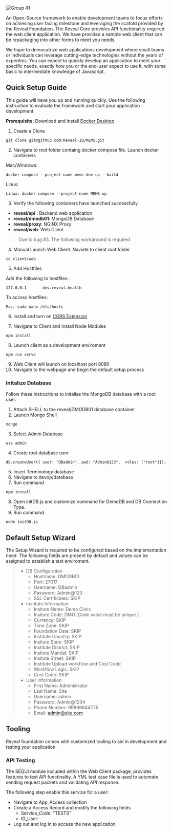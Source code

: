 ![Group 41](https://user-images.githubusercontent.com/8020014/179413406-5b438dbb-e8e2-46ce-9504-62cbd01f648a.png)

An Open-Source framework to enable development teams to focus efforts on achieving user facing milestone and leveraging the scafold provided by the Reveal Foundation. The Reveal Core provides API functionality required the web client application. We have provided a sample web client that can be repackaging into other forms to meet you needs. 

We hope to democatrize web applications development where small teams or individuals can leverage cutting-edge technologies without the years of experities. You can expect to quickly develop an application to meet your specific needs, exactly how you or the end-user expect to use it, with some basic to intermediate knowledge of Javascript. 



## Quick Setup Guide
This guide will have you up and running quickly. Use the following instruction to evaluate the framework and start your application development.

**Prerequisite:** Download and install [Docker Desktop](https://www.docker.com/products/docker-desktop/)

1. Create a Clone
```
git clone git@github.com:Reveal-IQ/MEMS.git
```
2. Navigate to root folder containg docker compose file. Launch docker containers

  Mac/Windows:
  ```
  docker-compose --project-name mems-dev up --build 
  ```
  
  Linux:
  ```
  Linux: docker compose --project-name MEMS up 
  ```
3. Verify the following containers have launched successfully
 - **reveal/api** : Backend web application
 - **reveal/dmodb01**: MongoDB Database 
 - **reveal/proxy**: NGINX Proxy
 - **reveal/web**: Web Client
 
> Due to bug #3. The following workaround is required

4. Manual Launch Web Client. Naviate to client root folder
```
cd client/web
```
5. Add Hostfiles

Add the following to hostfiles:
```
127.0.0.1       dev.reveal.health
```

To access hostfiles:
```
Mac: sudo nano /etc/hosts
```
6. Install and turn on [CORS Extension](https://chrome.google.com/webstore/detail/allow-cors-access-control/lhobafahddgcelffkeicbaginigeejlf?hl=en)

7. Navigate to Client and Install Node Modules
```
npm install
```

8. Launch client as a development enviroment
```
npm run serve
```

9. Web Client will launch on localhost port 8080
10. Navigate to the webpage and begin the default setup process

### Initalize Database
Follow these instructions to initalise the MongoDB database with a root user. 

1. Attach SHELL to the reveal/DMODB01 database container
2. Launch Mongo Shell
```
mongo
```
3. Select Admin Database
```
use admin
```
4. Create root database user
```
db.createUser({ user: "DBadmin", pwd: "Admin@123",  roles: ["root"]});
```
5. Insert Terminology database
6. Navigate to devop/database
7. Run command
```
npm install
```
8. Open initDB.js and customize command for DemoDB and DB Connection Type.
9. Run command
```
node initDB.js
```

## Default Setup Wizard

The Setup Wizard is required to be configured based on the implementation need. The following fields are present by default and values can be assigned to establish a test enviroment. 

> - DB Configuration 
>    - Hostname: DMODB01 
>    - Port: 27017 
>    - Username: DBadmin  
>    - Password: Admin@123
>    - SSL Certificates: SKIP
> - Institute Information 
>   - Insitute Name: Demo Clinic 
>   - Insitute Code: DMO [Code value must be unique ] 
>   - Currency:  SKIP
>   - Time Zone: SKIP
>   - Foundation Date: SKIP 
>   - Institute Country: SKIP
>   - Insitute State: SKIP
>   - Institute District: SKIP 
>   - Insitute Mandal: SKIP 
>   - Insitute Street: SKIP
>   - Institute Upload workflow and Cost Code
>   - Workflow Logic: SKIP
>   - Cost Code: SKIP 
> - User Information 
>    - First Name: Administrator 
>    - Last Name: Site 
>    - Username: admin 
>    - Password: Admin@1234 
>    - Phone Number: 99886644775 
>    - Email: admin@site.com


## Tooling
Reveal foundation comes with customized tooling to aid in development and testing your application. 

### API Testing
The SEQUI module included within the Web Client package, provides features to test API functinality. A YML test case file is used to automate sending request packets and validating API response.

The following step enable this service for a user:
- Navigate to App_Access collection
- Create a Access Record and modify the following fields
    - Service_Code: "TESTS"
    - ID_User: <User ID>
- Log out and log in to access the new application
